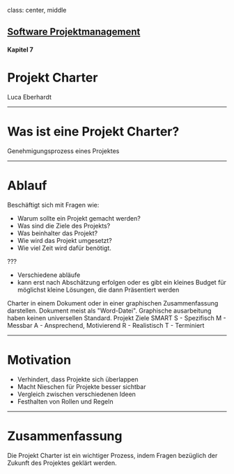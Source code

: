 class: center, middle

## [Software Projektmanagement](index.html)

#### Kapitel 7

# Projekt Charter

Luca Eberhardt

---
# Was ist eine Projekt Charter? 

Genehmigungsprozess eines Projektes

---
# Ablauf 

Beschäftigt sich mit Fragen wie:

 * Warum sollte ein Projekt gemacht werden?
 * Was sind die Ziele des Projekts?
 * Was beinhalter das Projekt?
 * Wie wird das Projekt umgesetzt?
 * Wie viel Zeit wird dafür benötigt.

???

* Verschiedene abläufe
* kann erst nach Abschätzung erfolgen oder es gibt ein kleines Budget für möglichst kleine Lösungen, die dann Präsentiert werden

Charter in einem Dokument oder in einer graphischen Zusammenfassung darstellen.
Dokument meist als "Word-Datei".
Graphische ausarbeitung haben keinen universellen Standard.
Projekt Ziele SMART
S - Spezifisch
M - Messbar
A - Ansprechend, Motivierend
R - Realistisch
T - Terminiert

---
# Motivation 

 * Verhindert, dass Projekte sich überlappen
 * Macht Nieschen für Projekte besser sichtbar
 * Vergleich zwischen verschiedenen Ideen
 * Festhalten von Rollen und Regeln

---

# Zusammenfassung 

Die Projekt Charter ist ein wichtiger Prozess, indem Fragen bezüglich der Zukunft des Projektes geklärt werden.
